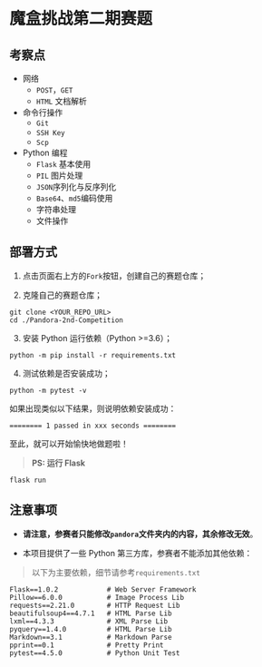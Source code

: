 # 魔盒挑战第二期赛题

## 考察点

- 网络
    - `POST`，`GET`
    - `HTML` 文档解析
- 命令行操作
    - `Git`
    - `SSH Key`
    - `Scp`
- Python 编程
    - `Flask` 基本使用
    - `PIL` 图片处理
    - `JSON`序列化与反序列化
    - `Base64`、`md5`编码使用
    - 字符串处理
    - 文件操作

## 部署方式

1. 点击页面右上方的`Fork`按钮，创建自己的赛题仓库；

2. 克隆自己的赛题仓库；
```shell
git clone <YOUR_REPO_URL>
cd ./Pandora-2nd-Competition
```

3. 安装 Python 运行依赖（Python >=3.6）；
```shell
python -m pip install -r requirements.txt
```

4. 测试依赖是否安装成功；
```shell
python -m pytest -v
```

如果出现类似以下结果，则说明依赖安装成功：
```
======== 1 passed in xxx seconds ========
```

至此，就可以开始愉快地做题啦！

> **PS: 运行 Flask**
```shell
flask run
```

## 注意事项

- **请注意，参赛者只能修改`pandora`文件夹内的内容，其余修改无效**。

- 本项目提供了一些 Python 第三方库，参赛者不能添加其他依赖：

> 以下为主要依赖，细节请参考`requirements.txt`

```
Flask==1.0.2            # Web Server Framework
Pillow==6.0.0           # Image Process Lib
requests==2.21.0        # HTTP Request Lib
beautifulsoup4==4.7.1   # HTML Parse Lib
lxml==4.3.3             # XML Parse Lib
pyquery==1.4.0          # HTML Parse Lib
Markdown==3.1           # Markdown Parse
pprint==0.1             # Pretty Print
pytest==4.5.0           # Python Unit Test
```
